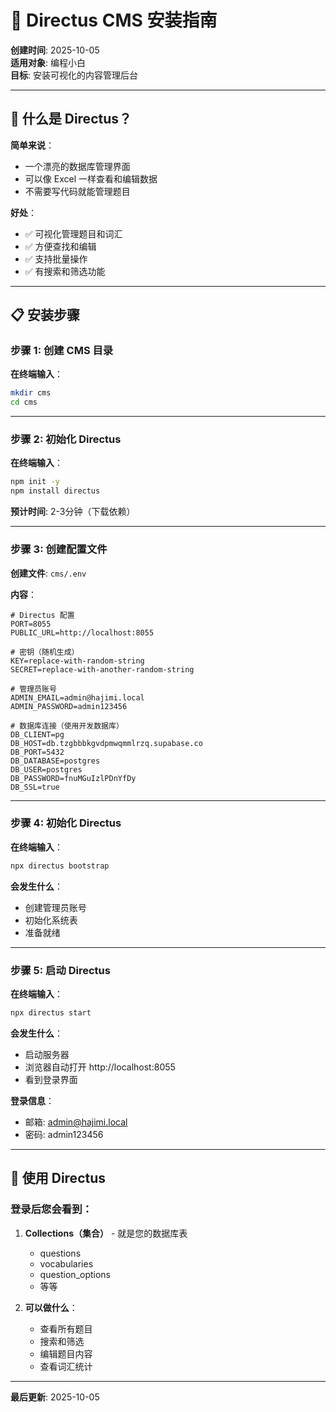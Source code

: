 # 🎨 Directus CMS 安装指南

**创建时间**: 2025-10-05  
**适用对象**: 编程小白  
**目标**: 安装可视化的内容管理后台

---

## 🎯 什么是 Directus？

**简单来说**：
- 一个漂亮的数据库管理界面
- 可以像 Excel 一样查看和编辑数据
- 不需要写代码就能管理题目

**好处**：
- ✅ 可视化管理题目和词汇
- ✅ 方便查找和编辑
- ✅ 支持批量操作
- ✅ 有搜索和筛选功能

---

## 📋 安装步骤

### 步骤 1: 创建 CMS 目录

**在终端输入**：

```bash
mkdir cms
cd cms
```

---

### 步骤 2: 初始化 Directus

**在终端输入**：

```bash
npm init -y
npm install directus
```

**预计时间**: 2-3分钟（下载依赖）

---

### 步骤 3: 创建配置文件

**创建文件**: `cms/.env`

**内容**：
```env
# Directus 配置
PORT=8055
PUBLIC_URL=http://localhost:8055

# 密钥（随机生成）
KEY=replace-with-random-string
SECRET=replace-with-another-random-string

# 管理员账号
ADMIN_EMAIL=admin@hajimi.local
ADMIN_PASSWORD=admin123456

# 数据库连接（使用开发数据库）
DB_CLIENT=pg
DB_HOST=db.tzgbbbkgvdpmwqmmlrzq.supabase.co
DB_PORT=5432
DB_DATABASE=postgres
DB_USER=postgres
DB_PASSWORD=fnuMGuIzlPDnYfDy
DB_SSL=true
```

---

### 步骤 4: 初始化 Directus

**在终端输入**：

```bash
npx directus bootstrap
```

**会发生什么**：
- 创建管理员账号
- 初始化系统表
- 准备就绪

---

### 步骤 5: 启动 Directus

**在终端输入**：

```bash
npx directus start
```

**会发生什么**：
- 启动服务器
- 浏览器自动打开 http://localhost:8055
- 看到登录界面

**登录信息**：
- 邮箱: admin@hajimi.local
- 密码: admin123456

---

## 🎯 使用 Directus

### 登录后您会看到：

1. **Collections（集合）** - 就是您的数据库表
   - questions
   - vocabularies
   - question_options
   - 等等

2. **可以做什么**：
   - 查看所有题目
   - 搜索和筛选
   - 编辑题目内容
   - 查看词汇统计

---

**最后更新**: 2025-10-05
